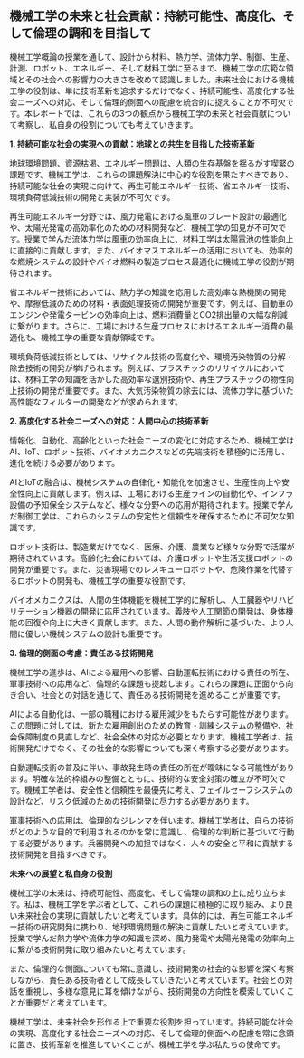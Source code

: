 ## 機械工学の未来と社会貢献：持続可能性、高度化、そして倫理の調和を目指して

機械工学概論の授業を通して、設計から材料、熱力学、流体力学、制御、生産、計測、ロボット、エネルギー、そして材料工学に至るまで、機械工学の広範な領域とその社会への影響力の大きさを改めて認識しました。未来社会における機械工学の役割は、単に技術革新を追求するだけでなく、持続可能性、高度化する社会ニーズへの対応、そして倫理的側面への配慮を統合的に捉えることが不可欠です。本レポートでは、これらの3つの観点から機械工学の未来と社会貢献について考察し、私自身の役割についても考えていきます。

**1. 持続可能な社会の実現への貢献：地球との共生を目指した技術革新**

地球環境問題、資源枯渇、エネルギー問題は、人類の生存基盤を揺るがす喫緊の課題です。機械工学は、これらの課題解決に中心的な役割を果たすべきであり、持続可能な社会の実現に向けて、再生可能エネルギー技術、省エネルギー技術、環境負荷低減技術の開発と実装が不可欠です。

再生可能エネルギー分野では、風力発電における風車のブレード設計の最適化や、太陽光発電の高効率化のための材料開発など、機械工学の知見が不可欠です。授業で学んだ流体力学は風車の効率向上に、材料工学は太陽電池の性能向上に直接的に貢献します。また、バイオマスエネルギーの活用においても、効率的な燃焼システムの設計やバイオ燃料の製造プロセス最適化に機械工学の役割が期待されます。

省エネルギー技術においては、熱力学の知識を応用した高効率な熱機関の開発や、摩擦低減のための材料・表面処理技術の開発が重要です。例えば、自動車のエンジンや発電タービンの効率向上は、燃料消費量とCO2排出量の大幅な削減に繋がります。さらに、工場における生産プロセスにおけるエネルギー消費の最適化も、機械工学の重要な貢献領域です。

環境負荷低減技術としては、リサイクル技術の高度化や、環境汚染物質の分解・除去技術の開発が挙げられます。例えば、プラスチックのリサイクルにおいては、材料工学の知識を活かした高効率な選別技術や、再生プラスチックの物性向上技術の開発が重要です。また、大気汚染物質の除去には、流体力学に基づいた高性能なフィルターの開発などが求められます。

**2. 高度化する社会ニーズへの対応：人間中心の技術革新**

情報化、自動化、高齢化といった社会ニーズの変化に対応するため、機械工学はAI、IoT、ロボット技術、バイオメカニクスなどの先端技術を積極的に活用し、進化を続ける必要があります。

AIとIoTの融合は、機械システムの自律化・知能化を加速させ、生産性向上や安全性向上に貢献します。例えば、工場における生産ラインの自動化や、インフラ設備の予知保全システムなど、様々な分野への応用が期待されます。授業で学んだ制御工学は、これらのシステムの安定性と信頼性を確保するために不可欠な知識です。

ロボット技術は、製造業だけでなく、医療、介護、農業など様々な分野で活躍が期待されています。高齢化社会においては、介護ロボットや生活支援ロボットの開発が重要です。また、災害現場でのレスキューロボットや、危険作業を代替するロボットの開発も、機械工学の重要な役割です。

バイオメカニクスは、人間の生体機能を機械工学的に解析し、人工臓器やリハビリテーション機器の開発に応用されています。義肢や人工関節の開発は、身体機能の回復や向上に大きく貢献します。また、人間の動作解析に基づいた、より人間に優しい機械システムの設計も重要です。

**3. 倫理的側面の考慮：責任ある技術開発**

機械工学の進歩は、AIによる雇用への影響、自動運転技術における責任の所在、軍事技術への応用など、倫理的な課題も提起します。これらの課題に正面から向き合い、社会との対話を通じて、責任ある技術開発を進めることが重要です。

AIによる自動化は、一部の職種における雇用減少をもたらす可能性があります。この問題に対しては、新たな雇用創出のための教育・訓練システムの整備や、社会保障制度の見直しなど、社会全体の対応が必要となります。機械工学者は、技術開発だけでなく、その社会的な影響についても深く考察する必要があります。

自動運転技術の普及に伴い、事故発生時の責任の所在が曖昧になる可能性があります。明確な法的枠組みの整備とともに、技術的な安全対策の確立が不可欠です。機械工学者は、安全性と信頼性を最優先に考え、フェイルセーフシステムの設計など、リスク低減のための技術開発に尽力する必要があります。

軍事技術への応用は、倫理的なジレンマを伴います。機械工学者は、自らの技術がどのような目的で利用されるのかを常に意識し、倫理的な判断に基づいて行動する必要があります。兵器開発への加担ではなく、人々の安全と平和に貢献する技術開発を目指すべきです。

**未来への展望と私自身の役割**

機械工学の未来は、持続可能性、高度化、そして倫理の調和の上に成り立ちます。私は、機械工学を学ぶ者として、これらの課題に積極的に取り組み、より良い未来社会の実現に貢献したいと考えています。具体的には、再生可能エネルギー技術の研究開発に携わり、地球環境問題の解決に貢献したいと考えています。授業で学んだ熱力学や流体力学の知識を深め、風力発電や太陽光発電の効率向上に繋がる技術開発に取り組みたいと考えています。

また、倫理的な側面についても常に意識し、技術開発の社会的な影響を深く考察しながら、責任ある技術者として成長していきたいと考えています。社会との対話を重視し、多様な意見に耳を傾けながら、技術開発の方向性を模索していくことが重要だと考えています。


機械工学は、未来社会を形作る上で重要な役割を担っています。持続可能な社会の実現、高度化する社会ニーズへの対応、そして倫理的側面への配慮を常に念頭に置き、技術革新を推進していくことが、機械工学を学ぶ私たちの使命です。
